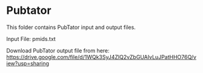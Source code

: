 # Pubtator

This folder contains PubTator input and output files. 

Input File: pmids.txt

Download PubTator output file from here: https://drive.google.com/file/d/1WQk3SyJ4ZlQ2vZbGUAIvLuJPatHHO76Q/view?usp=sharing
